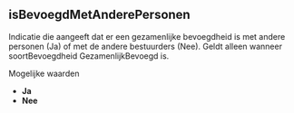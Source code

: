 ## isBevoegdMetAnderePersonen
  
Indicatie die aangeeft dat er een gezamenlijke bevoegdheid is met andere personen (Ja) of met de andere bestuurders (Nee).
Geldt alleen wanneer soortBevoegdheid GezamenlijkBevoegd is.

Mogelijke waarden
- **Ja**
- **Nee**